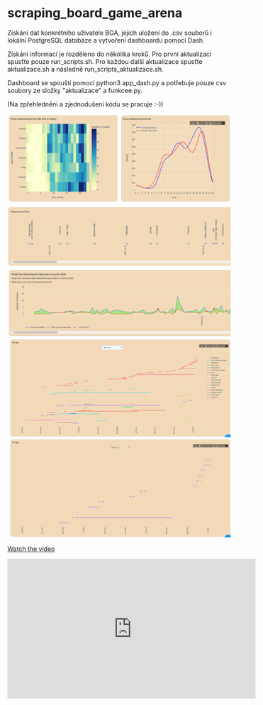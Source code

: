 # scraping_board_game_arena
Získání dat konkrétního uživatele BGA, jejich uložení do .csv souborů i lokální PostgreSQL databáze a vytvoření dashboardu pomocí Dash.

Získání informací je rozděleno do několika kroků. Pro první aktualizaci spusťte pouze run_scripts.sh. Pro každou další aktualizace spusťte aktualizace.sh a následně run_scripts_aktualizace.sh.

Dashboard se spouští pomocí python3 app_dash.py a potřebuje pouze csv soubory ze složky "aktualizace" a funkcee.py.

(Na zpřehlednění a zjednodušení kódu se pracuje :-))


![My Image Description](bga1.png)
![My Image Description](bga2.png)
![My Image Description](bga3.png)
![My Image Description](bga4.png)
![My Image Description](bga5.png)

[Watch the video](https://github.com/pavlinak7/scraping_board_game_arena/blob/main/ukazka.mp4)
<iframe width="560" height="315" src="https://github.com/pavlinak7/scraping_board_game_arena/blob/main/ukazka.mp4" frameborder="0" allow="accelerometer; autoplay; encrypted-media; gyroscope; picture-in-picture" allowfullscreen></iframe>
